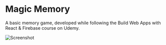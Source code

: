 # Magic Memory

A basic memory game, developed while following the Build Web Apps with React & Firebase course on Udemy.

![Screenshot](https://i.imgur.com/AndARl7.png "Screenshot")
